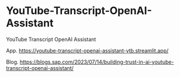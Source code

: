 # YouTube-Transcript-OpenAI-Assistant
YouTube Transcript OpenAI Assistant

App. https://youtube-transcript-openai-assistant-ytb.streamlit.app/

Blog. https://blogs.sap.com/2023/07/14/building-trust-in-ai-youtube-transcript-openai-assistant/
